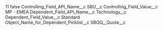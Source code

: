 <?xml version="1.0" encoding="UTF-8"?>
<CustomMetadata xmlns="http://soap.sforce.com/2006/04/metadata" xmlns:xsi="http://www.w3.org/2001/XMLSchema-instance" xmlns:xsd="http://www.w3.org/2001/XMLSchema">
    <label>11</label>
    <protected>false</protected>
    <values>
        <field>Controlling_Field_API_Name__c</field>
        <value xsi:type="xsd:string">SBU__c</value>
    </values>
    <values>
        <field>Controlling_Field_Value__c</field>
        <value xsi:type="xsd:string">MP - EMEA</value>
    </values>
    <values>
        <field>Dependent_Field_API_Name__c</field>
        <value xsi:type="xsd:string">Technology__c</value>
    </values>
    <values>
        <field>Dependent_Field_Value__c</field>
        <value xsi:type="xsd:string">Standard</value>
    </values>
    <values>
        <field>Object_Name_for_Dependent_Picklist__c</field>
        <value xsi:type="xsd:string">SBQQ__Quote__c</value>
    </values>
</CustomMetadata>
